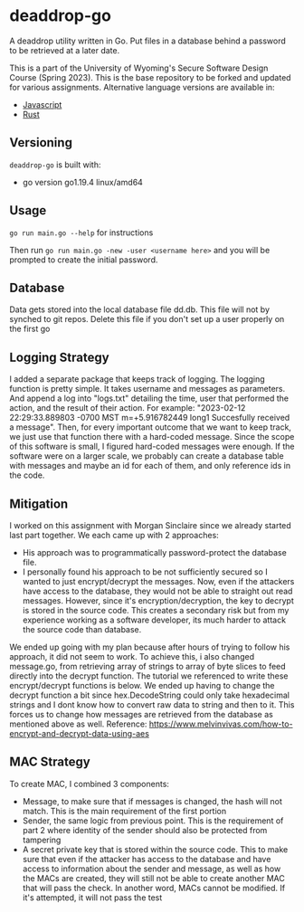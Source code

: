 # deaddrop-go

A deaddrop utility written in Go. Put files in a database behind a password to be retrieved at a later date.

This is a part of the University of Wyoming's Secure Software Design Course (Spring 2023). This is the base repository to be forked and updated for various assignments. Alternative language versions are available in:
- [Javascript](https://github.com/andey-robins/deaddrop-js)
- [Rust](https://github.com/andey-robins/deaddrop-rs)

## Versioning

`deaddrop-go` is built with:
- go version go1.19.4 linux/amd64

## Usage

`go run main.go --help` for instructions

Then run `go run main.go -new -user <username here>` and you will be prompted to create the initial password.

## Database

Data gets stored into the local database file dd.db. This file will not by synched to git repos. Delete this file if you don't set up a user properly on the first go

## Logging Strategy

I added a separate package that keeps track of logging. The logging function is pretty simple. It takes username and messages as parameters. And append a log into "logs.txt" detailing the time, user that performed the action, and the result of their action. For example: "2023-02-12 22:29:33.889803 -0700 MST m=+5.916782449	long1	Succesfully received a message". Then, for every important outcome that we want to keep track, we just use that function there with a hard-coded message. Since the scope of this software is small, I figured hard-coded messages were enough. If the software were on a larger scale, we probably can create a database table with messages and maybe an id for each of them, and only reference ids in the code.

## Mitigation

I worked on this assignment with Morgan Sinclaire since we already started last part together. We each came up with 2 approaches:

- His approach was to programmatically password-protect the database file.
- I personally found his approach to be not sufficiently secured so I wanted to just encrypt/decrypt the messages. Now, even if the attackers have access to the database, they would not be able to straight out read messages. However, since it's encryption/decryption, the key to decrypt is stored in the source code. This creates a secondary risk but from my experience working as a software developer, its much harder to attack the source code than database.

We ended up going with my plan because after hours of trying to follow his approach, it did not seem to work. To achieve this, i also changed message.go, from retrieving array of strings to array of byte slices to feed directly into the decrypt function. The tutorial we referenced to write these encrypt/decrypt functions is below. We ended up having to change the decrypt function a bit since hex.DecodeString could only take hexadecimal strings and I dont know how to convert raw data to string and then to it. This forces us to change how messages are retrieved from the database as mentioned above as well. Reference:
https://www.melvinvivas.com/how-to-encrypt-and-decrypt-data-using-aes


## MAC Strategy

To create MAC, I combined 3 components:
- Message, to make sure that if messages is changed, the hash will not match. This is the main requirement of the first portion
- Sender, the same logic from previous point. This is the requirement of part 2 where identity of the sender should also be protected from tampering
- A secret private key that is stored within the source code. This to make sure that even if the attacker has access to the database and have access to information about the sender and message, as well as how the MACs are created, they will still not be able to create another MAC that will pass the check. In another word, MACs cannot be modified. If it's attempted, it will not pass the test
